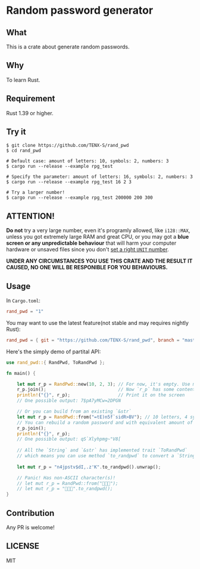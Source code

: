 # Random password generator




## What

This is a crate about generate random passwords.


## Why

To learn Rust.


## Requirement

Rust 1.39 or higher.


## Try it

```shell script
$ git clone https://github.com/TENX-S/rand_pwd
$ cd rand_pwd

# Default case: amount of letters: 10, symbols: 2, numbers: 3
$ cargo run --release --example rpg_test

# Specify the parameter: amount of letters: 16, symbols: 2, numbers: 3
$ cargo run --release --example rpg_test 16 2 3

# Try a larger number!
$ cargo run --release --example rpg_test 200000 200 300
```


## ATTENTION!

**Do not** try a very large number, even it's programly allowed, like `i128::MAX`, 
unless you got extremely large RAM and great CPU, 
or you may got a **blue screen or any unpredictable behaviour** that will harm your computer hardware or unsaved files since you don't [set a right `UNIT` number](https://docs.rs/rand_pwd/1.0.3/rand_pwd/).

**UNDER ANY CIRCUMSTANCES YOU USE THIS CRATE AND THE RESULT IT CAUSED, NO ONE WILL BE RESPONIBLE FOR YOU BEHAVIOURS.**

## Usage

In `Cargo.toml`:
```toml
rand_pwd = "1"
```

You may want to use the latest feature(not stable and may requires nightly Rust):
```toml
rand_pwd = { git = "https://github.com/TENX-S/rand_pwd", branch = "master" }
```

Here's the simply demo of partital API:
```rust
use rand_pwd::{ RandPwd, ToRandPwd };

fn main() {

    let mut r_p = RandPwd::new(10, 2, 3); // For now, it's empty. Use method `join` to generate the password
    r_p.join();                           // Now `r_p` has some content, be kept in its `content` field
    println!("{}", r_p);                  // Print it on the screen
    // One possible output: 7$pA7yMCw=2DPGN

    // Or you can build from an existing `&str`
    let mut r_p = RandPwd::from("=tE)n5f`sidR>BV"); // 10 letters, 4 symbols, 1 number 
    // You can rebuild a random password and with equivalent amount of letters, symbols and numbers. Like below
    r_p.join();
    println!("{}", r_p); 
    // One possible output: qS`Xlyhpmg~"V8[
    
    // All the `String` and `&str` has implemented trait `ToRandPwd`
    // which means you can use method `to_randpwd` to convert a `String` or `&str` to `RandPwd`
    
    let mut r_p = "n4jpstv$dI,.z'K".to_randpwd().unwrap();

    // Panic! Has non-ASCII character(s)!
    // let mut r_p = RandPwd::from("🦀️🦀️🦀️"); 
    // let mut r_p = "🦀️🦀️🦀️".to_randpwd(); 
}   
```


## Contribution
Any PR is welcome!

## LICENSE
MIT
